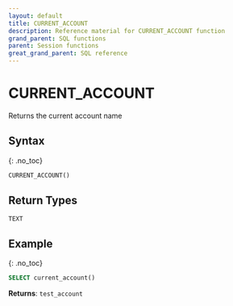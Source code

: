 ```yaml
---
layout: default
title: CURRENT_ACCOUNT
description: Reference material for CURRENT_ACCOUNT function
grand_parent: SQL functions
parent: Session functions
great_grand_parent: SQL reference
---
```


# CURRENT_ACCOUNT

Returns the current account name

## Syntax
{: .no_toc}

```sql
CURRENT_ACCOUNT()
```

## Return Types
`TEXT`

## Example
{: .no_toc}

```sql
SELECT current_account()
```

**Returns**: `test_account`
